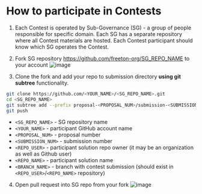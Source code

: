 # How to participate in Contests

1. Each Contest is operated by Sub-Governance (SG) - a group of people responsible for specific domain. Each SG has a separate repository where all Contest materials are hosted. Each Contest participant should know which SG operates the Contest.

2. Fork SG repository https://github.com/freeton-org/SG_REPO_NAME to your account
   ![image](https://user-images.githubusercontent.com/15122233/114208472-30d65980-9966-11eb-800f-bf1a4425e4ca.png)

3. Clone the fork and add your repo to submission directory **using git subtree** functionality.

```sh
git clone https://github.com/<YOUR_NAME>/<SG_REPO_NAME>.git
cd <SG_REPO_NAME>
git subtree add --prefix proposal-<PROPOSAL_NUM>/submission-<SUBMISSION_NUM>/<REPO_NAME> https://github.com/<REPO_USER>/<REPO_NAME>.git <BRANCH_NAME>
git push
```

- `<SG_REPO_NAME>` - SG repository name
- `<YOUR_NAME>` - participant GitHub account name
- `<PROPOSAL_NUM>` - proposal number
- `<SUBMISSION_NUM>` - submission number
- `<REPO_USER>` - participant solution repo owner (it may be an organization as well as Github user)
- `<REPO_NAME>` - participant solution name
- `<BRANCH_NAME>` - branch with contest submission (should exist in `<REPO_USER>`/`<REPO_NAME>` repository)

4. Open pull request into SG repo from your fork
   ![image](https://user-images.githubusercontent.com/15122233/114210462-7ac03f00-9968-11eb-980e-2ac4bafbd5d5.png)
